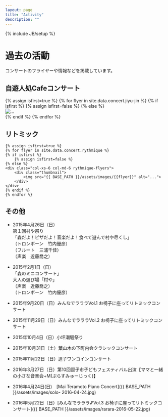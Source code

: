 ```yaml
---
layout: page
title: "Activity"
description: ""
---
```

{% include JB/setup %}

# 過去の活動
コンサートのフライヤーや情報などを掲載しています。

## 自遊人処Cafeコンサート
<div class="row jiyu-jin-flyers">
	{% assign isfirst=true %}
	{% for flyer in site.data.concert.jiyu-jin %}
	{% if isfirst %}
		{% assign isfirst=false %}
	{% else %}
	<div class="col-xs-6 col-md-6">
		<div class="thumbnail">
			<img src="{{ BASE_PATH }}/assets/images/{{flyer}}" alt="...">
		</div>
	</div>
	{% endif %}
	{% endfor %}
</div>

## リトミック

<div class="row">

	{% assign isfirst=true %}
	{% for flyer in site.data.concert.rythmique %}
	{% if isfirst %}
		{% assign isfirst=false %}
	{% else %}
	<div class="col-xs-6 col-md-6 rythmique-flyers">
		<div class="thumbnail">
			<img src="{{ BASE_PATH }}/assets/images/{{flyer}}" alt="...">
		</div>
	</div>
	{% endif %}
	{% endfor %}
</div>

## その他

- 2015年4月26日（日）  
第１回村や祭り  
「森だよ！ピザだよ！音楽だよ！食べて遊んで村や尽くし」  
（トロンボーン　竹内優彦）  
（フルート　三浦千佳）  
（声楽　近藤喬之）
- 2015年2月1日（日）  
「森のミニコンサート」  
大人の遊び場「村や」  
（声楽　近藤喬之）  
（トロンボーン　竹内優彦）

- 2015年9月20日（日）みんなでラララVol.1 お椅子に座ってリトミックコンサート
- 2015年11月29日（日）みんなでラララVol.2 お椅子に座ってリトミックコンサート
- 2015年10月4日（日）小坪潮騒祭り
- 2015年10月31日（土）葉山木の下町内会クラシックコンサート
- 2015年11月22日（日）逗子ワンコインコンサート
- 2016年3月27日（日）第10回逗子市子どもフェスティバル出演【ママと一緒の小さな音楽会+M(ぷらすみゅーじっく)】
- 2016年4月24日(日)　[Mai Teramoto Piano Concert]({{ BASE_PATH }}/assets/images/solo-	2016-04-24.jpg)
- 2016年5月22日（日）[みんなでラララ♪Vol.3 お椅子に座ってリトミックコンサート]({{ BASE_PATH }}/assets/images/rarara-2016-05-22.jpg)

<script src="{{ BASE_PATH }}/assets/js/jquery.matchHeight-min.js"></script>
<script type="text/javascript">
	$(".jiyu-jin-flyers .thumbnail").matchHeight({});
	$(".rythmique-flyers .thumbnail").matchHeight({});
</script>